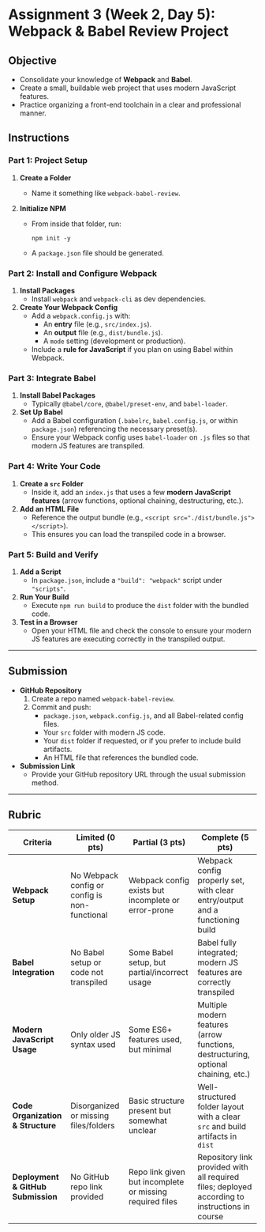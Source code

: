 # Assignment 3 (Week 2, Day 5): Webpack & Babel Review Project

## Objective

- Consolidate your knowledge of **Webpack** and **Babel**.
- Create a small, buildable web project that uses modern JavaScript features.
- Practice organizing a front-end toolchain in a clear and professional manner.

## Instructions

### Part 1: Project Setup

1. **Create a Folder**
   - Name it something like `webpack-babel-review`.
2. **Initialize NPM**

   - From inside that folder, run:

     `npm init -y`

   - A `package.json` file should be generated.

### Part 2: Install and Configure Webpack

1. **Install Packages**
   - Install `webpack` and `webpack-cli` as dev dependencies.
2. **Create Your Webpack Config**
   - Add a `webpack.config.js` with:
     - An **entry** file (e.g., `src/index.js`).
     - An **output** file (e.g., `dist/bundle.js`).
     - A `mode` setting (development or production).
   - Include a **rule for JavaScript** if you plan on using Babel within Webpack.

### Part 3: Integrate Babel

1. **Install Babel Packages**
   - Typically `@babel/core`, `@babel/preset-env`, and `babel-loader`.
2. **Set Up Babel**
   - Add a Babel configuration (`.babelrc`, `babel.config.js`, or within `package.json`) referencing the necessary preset(s).
   - Ensure your Webpack config uses `babel-loader` on `.js` files so that modern JS features are transpiled.

### Part 4: Write Your Code

1. **Create a `src` Folder**
   - Inside it, add an `index.js` that uses a few **modern JavaScript features** (arrow functions, optional chaining, destructuring, etc.).
2. **Add an HTML File**
   - Reference the output bundle (e.g., `<script src="./dist/bundle.js"></script>`).
   - This ensures you can load the transpiled code in a browser.

### Part 5: Build and Verify

1. **Add a Script**
   - In `package.json`, include a `"build": "webpack"` script under `"scripts"`.
2. **Run Your Build**
   - Execute `npm run build` to produce the `dist` folder with the bundled code.
3. **Test in a Browser**
   - Open your HTML file and check the console to ensure your modern JS features are executing correctly in the transpiled output.

---

## Submission

- **GitHub Repository**
  1. Create a repo named `webpack-babel-review`.
  2. Commit and push:
     - `package.json`, `webpack.config.js`, and all Babel-related config files.
     - Your `src` folder with modern JS code.
     - Your `dist` folder if requested, or if you prefer to include build artifacts.
     - An HTML file that references the bundled code.
- **Submission Link**
  - Provide your GitHub repository URL through the usual submission method.

---

## Rubric

| Criteria                           | Limited (0 pts)                               | Partial (3 pts)                                          | Complete (5 pts)                                                                               |
| ---------------------------------- | --------------------------------------------- | -------------------------------------------------------- | ---------------------------------------------------------------------------------------------- |
| **Webpack Setup**                  | No Webpack config or config is non-functional | Webpack config exists but incomplete or error-prone      | Webpack config properly set, with clear entry/output and a functioning build                   |
| **Babel Integration**              | No Babel setup or code not transpiled         | Some Babel setup, but partial/incorrect usage            | Babel fully integrated; modern JS features are correctly transpiled                            |
| **Modern JavaScript Usage**        | Only older JS syntax used                     | Some ES6+ features used, but minimal                     | Multiple modern features (arrow functions, destructuring, optional chaining, etc.)             |
| **Code Organization & Structure**  | Disorganized or missing files/folders         | Basic structure present but somewhat unclear             | Well-structured folder layout with a clear `src` and build artifacts in `dist`                 |
| **Deployment & GitHub Submission** | No GitHub repo link provided                  | Repo link given but incomplete or missing required files | Repository link provided with all required files; deployed according to instructions in course |
